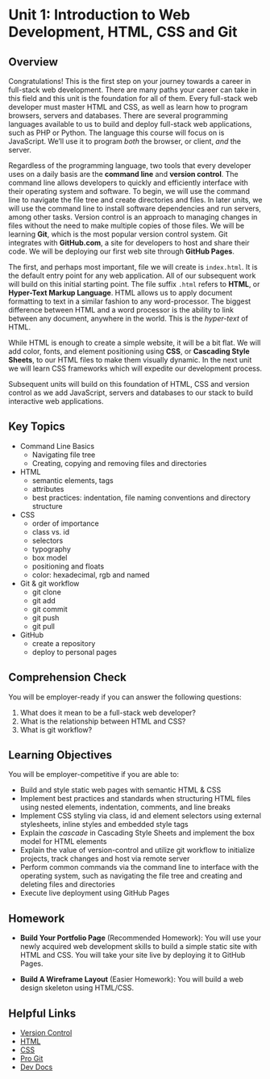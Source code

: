 # Unit 1: Introduction to Web Development, HTML, CSS and Git

## Overview
Congratulations! This is the first step on your journey towards a career in full-stack web development. There are many paths your career can take in this field and this unit is the foundation for all of them. Every full-stack web developer must master HTML and CSS, as well as learn how to program browsers, servers and databases. There are several programming languages available to us to build and deploy full-stack web applications, such as PHP or Python. The language this course will focus on is JavaScript. We’ll use it to program _both_ the browser, or client, _and_ the server.

Regardless of the programming language, two tools that every developer uses on a daily basis are the **command line** and **version control**. The command line allows developers to quickly and efficiently interface with their operating system and software. To begin, we will use the command line to navigate the file tree and create directories and files. In later units, we will use the command line to install software dependencies and run servers, among other tasks. Version control is an approach to managing changes in files without the need to make multiple copies of those files. We will be learning **Git**, which is the most popular version control system. Git integrates with **GitHub.com**, a site for developers to host and share their code. We will be deploying our first web site through **GitHub Pages**.

The first, and perhaps most important, file we will create is `index.html`. It is the default entry point for any web application. All of our subsequent work will build on this initial starting point. The file suffix `.html` refers to **HTML**, or **Hyper-Text Markup Language**. HTML allows us to apply document formatting to text in a similar fashion to any word-processor. The biggest difference between HTML and a word processor is the ability to link between any document, anywhere in the world. This is the _hyper-text_ of HTML.

While HTML is enough to create a simple website, it will be a bit flat. We will add color, fonts, and element positioning using **CSS**, or **Cascading Style Sheets**, to our HTML files to make them visually dynamic. In the next unit we will learn CSS frameworks which will expedite our development process.

Subsequent units will build on this foundation of HTML, CSS and version control as we add JavaScript, servers and databases to our stack to build interactive web applications.

## Key Topics
* Command Line Basics
  * Navigating file tree
  * Creating, copying and removing files and directories
* HTML
  * semantic elements, tags
  * attributes
  * best practices: indentation, file naming conventions and directory structure
* CSS
  * order of importance
  * class vs. id
  * selectors
  * typography
  * box model
  * positioning and floats
  * color: hexadecimal, rgb and named
* Git & git workflow
  * git clone
  * git add
  * git commit
  * git push
  * git pull
* GitHub
  * create a repository
  * deploy to personal pages

## Comprehension Check
You will be employer-ready if you can answer the following questions:
1. What does it mean to be a full-stack web developer?
2. What is the relationship between HTML and CSS?
3. What is git workflow?

## Learning Objectives
You will be employer-competitive if you are able to:
* Build and style static web pages with semantic HTML & CSS
* Implement best practices and standards when structuring HTML files using nested elements, indentation, comments, and line breaks
* Implement CSS styling via class, id and element selectors using external stylesheets, inline styles and embedded style tags
* Explain the _cascade_ in Cascading Style Sheets and implement the box model for HTML elements
* Explain the value of version-control and utilize git workflow to initialize projects, track changes and host via remote server
* Perform common commands via the command line to interface with the operating system, such as navigating the file tree and creating and deleting files and directories
* Execute live deployment using GitHub Pages

## Homework
* **Build Your Portfolio Page** (Recommended Homework): You will use your newly acquired web development skills to build a simple static site with HTML and CSS. You will take your site live by deploying it to GitHub Pages.

* **Build A Wireframe Layout** (Easier Homework): You will build a web design skeleton using HTML/CSS.

## Helpful Links
* [Version Control](https://en.wikipedia.org/wiki/Version_control)
* [HTML](https://developer.mozilla.org/en-US/docs/Web/HTML)
* [CSS](https://developer.mozilla.org/en-US/docs/Web/CSS)
* [Pro Git](https://git-scm.com/book/en/v2)
* [Dev Docs](https://devdocs.io/)
